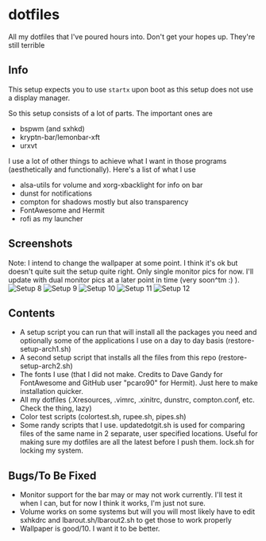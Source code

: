 # dotfiles
All my dotfiles that I've poured hours into. Don't get your hopes up. They're still terrible

## Info
This setup expects you to use ```startx``` upon boot as this setup does not use a display manager.

So this setup consists of a lot of parts. The important ones are
* bspwm (and sxhkd)
* kryptn-bar/lemonbar-xft
* urxvt

I use a lot of other things to achieve what I want in those programs (aesthetically and functionally). Here's a list of what I use
* alsa-utils for volume and xorg-xbacklight for info on bar
* dunst for notifications
* compton for shadows mostly but also transparency
* FontAwesome and Hermit
* rofi as my launcher

## Screenshots
Note: I intend to change the wallpaper at some point. I think it's ok but doesn't quite suit the setup quite right.
Only single monitor pics for now. I'll update with dual monitor pics at a later point in time (very soon^tm :) ).
![Setup 8](https://u.teknik.io/mVheP.png)
![Setup 9](https://u.teknik.io/N5bll.png)
![Setup 10](https://u.teknik.io/Skyoz.png)
![Setup 11](https://u.teknik.io/hwNVv.png)
![Setup 12](https://u.teknik.io/cxzqn.png)

## Contents
* A setup script you can run that will install all the packages you need and optionally some of the applications I use on a day to day basis (restore-setup-arch1.sh)
* A second setup script that installs all the files from this repo (restore-setup-arch2.sh)
* The fonts I use (that I did not make. Credits to Dave Gandy for FontAwesome and GitHub user "pcaro90" for Hermit). Just here to make installation quicker.
* All my dotfiles (.Xresources, .vimrc, .xinitrc, dunstrc, compton.conf, etc. Check the thing, lazy)
* Color test scripts (colortest.sh, rupee.sh, pipes.sh)
* Some randy scripts that I use. updatedotgit.sh is used for comparing files of the same name in 2 separate, user specified locations. Useful for making sure my dotfiles are all the latest before I push them. lock.sh for locking my system.

## Bugs/To Be Fixed
* Monitor support for the bar may or may not work currently. I'll test it when I can, but for now I think it works, I'm just not sure.
* Volume works on some systems but will you will most likely have to edit sxhkdrc and lbarout.sh/lbarout2.sh to get those to work properly
* Wallpaper is good/10. I want it to be better.
